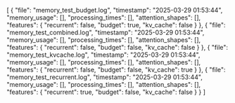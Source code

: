 [
  {
    "file": "memory_test_budget.log",
    "timestamp": "2025-03-29 01:53:44",
    "memory_usage": [],
    "processing_times": [],
    "attention_shapes": [],
    "features": {
      "recurrent": false,
      "budget": true,
      "kv_cache": false
    }
  },
  {
    "file": "memory_test_combined.log",
    "timestamp": "2025-03-29 01:53:44",
    "memory_usage": [],
    "processing_times": [],
    "attention_shapes": [],
    "features": {
      "recurrent": false,
      "budget": false,
      "kv_cache": false
    }
  },
  {
    "file": "memory_test_kvcache.log",
    "timestamp": "2025-03-29 01:53:44",
    "memory_usage": [],
    "processing_times": [],
    "attention_shapes": [],
    "features": {
      "recurrent": false,
      "budget": false,
      "kv_cache": true
    }
  },
  {
    "file": "memory_test_recurrent.log",
    "timestamp": "2025-03-29 01:53:44",
    "memory_usage": [],
    "processing_times": [],
    "attention_shapes": [],
    "features": {
      "recurrent": true,
      "budget": false,
      "kv_cache": false
    }
  }
]